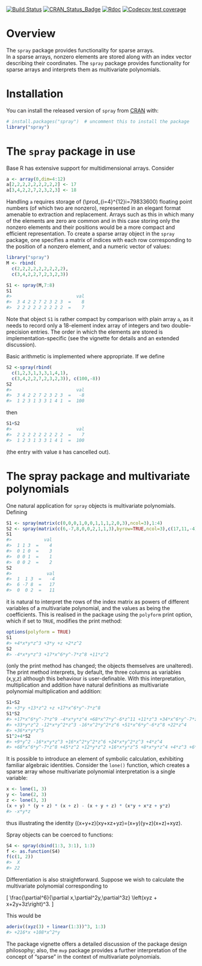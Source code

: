 <!-- README.md is generated from README.Rmd. Please edit that file -->

<!-- badges: start -->

[![Build
Status](https://travis-ci.org/RobinHankin/spray.svg?branch=master)](https://travis-ci.org/RobinHankin/spray)
[![CRAN\_Status\_Badge](https://www.r-pkg.org/badges/version/spray)](https://cran.r-project.org/package=spray)
[![Rdoc](https://www.rdocumentation.org/badges/version/spray)](https://www.rdocumentation.org/packages/spray)
[![Codecov test
coverage](https://codecov.io/gh/RobinHankin/spray/branch/master/graph/badge.svg)](https://codecov.io/gh/RobinHankin/spray/branch/master)
<!-- badges: end -->

# Overview

The `spray` package provides functionality for sparse arrays.  
In a sparse arrays, nonzero elements are stored along with an index
vector describing their coordinates. The `spray` package provides
functionality for sparse arrays and interprets them as multivariate
polynomials.

# Installation

You can install the released version of `spray` from
[CRAN](https://CRAN.R-project.org) with:

``` r
# install.packages("spray")  # uncomment this to install the package
library("spray")
```

# The `spray` package in use

Base R has extensive support for multidimensional arrays. Consider

``` r
a <- array(0,dim=4:12)
a[2,2,2,2,2,2,2,2,2] <- 17
a[3,4,2,2,7,2,3,2,3] <- 18
```

Handling `a` requires storage of \(\prod_{i=4}^{12}i=79833600\) floating
point numbers (of which two are nonzero), represented in an elegant
format amenable to extraction and replacement. Arrays such as this in
which many of the elements are zero are common and in this case storing
only the nonzero elements and their positions would be a more compact
and efficient representation. To create a sparse array object in the
`spray` package, one specifies a matrix of indices with each row
corresponding to the position of a nonzero element, and a numeric vector
of values:

``` r
library("spray")
M <- rbind(
  c(2,2,2,2,2,2,2,2,2),
  c(3,4,2,2,7,2,3,2,3))

S1 <- spray(M,7:8)
S1
#>                        val
#>  3 4 2 2 7 2 3 2 3  =    8
#>  2 2 2 2 2 2 2 2 2  =    7
```

Note that object `S1` is rather compact by comparison with plain array
`a`, as it needs to record only a 18-element index array of integers and
two double-precision entries. The order in which the elements are stored
is implementation-specific (see the vignette for details and an extended
discussion).

Basic arithmetic is implemented where appropriate. If we define

``` r
S2 <-spray(rbind(
  c(1,2,3,1,3,3,1,4,1),
  c(3,4,2,2,7,2,3,2,3)), c(100,-8))
S2
#>                        val
#>  3 4 2 2 7 2 3 2 3  =   -8
#>  1 2 3 1 3 3 1 4 1  =  100
```

then

``` r
S1+S2
#>                        val
#>  2 2 2 2 2 2 2 2 2  =    7
#>  1 2 3 1 3 3 1 4 1  =  100
```

(the entry with value `8` has cancelled out).

# The spray package and multivariate polynomials

One natural application for `spray` objects is multivariate polynomials.
Defining

``` r
S1 <- spray(matrix(c(0,0,0,1,0,0,1,1,1,2,0,3),ncol=3),1:4)
S2 <- spray(matrix(c(6,-7,8,0,0,2,1,1,3),byrow=TRUE,ncol=3),c(17,11,-4))
S1
#>            val
#>  1 1 3  =    4
#>  0 1 0  =    3
#>  0 0 1  =    1
#>  0 0 2  =    2
S2
#>             val
#>  1  1 3  =   -4
#>  6 -7 8  =   17
#>  0  0 2  =   11
```

it is natural to interpret the rows of the index matrix as powers of
different variables of a multivariate polynomial, and the values as
being the coefficients. This is realised in the package using the
`polyform` print option, which if set to `TRUE`, modifies the print
method:

``` r
options(polyform = TRUE)
S1
#> +4*x*y*z^3 +3*y +z +2*z^2
S2
#> -4*x*y*z^3 +17*x^6*y^-7*z^8 +11*z^2
```

(only the print method has changed; the objects themselves are
unaltered). The print method interprets, by default, the three columns
as variables \(x,y,z\) although this behaviour is user-definable. With
this interpretation, multiplication and addition have natural
definitions as multivariate polynomial multiplication and addition:

``` r
S1+S2
#> +3*y +13*z^2 +z +17*x^6*y^-7*z^8
S1*S2
#> +17*x^6*y^-7*z^9 -4*x*y*z^4 +68*x^7*y^-6*z^11 +11*z^3 +34*x^6*y^-7*z^10
#> +33*y*z^2 -12*x*y^2*z^3 -16*x^2*y^2*z^6 +51*x^6*y^-6*z^8 +22*z^4
#> +36*x*y*z^5
S1^2+4*S2
#> +9*y^2 -16*x*y*z^3 +16*x^2*y^2*z^6 +24*x*y^2*z^3 +4*z^4
#> +68*x^6*y^-7*z^8 +45*z^2 +12*y*z^2 +16*x*y*z^5 +8*x*y*z^4 +4*z^3 +6*y*z
```

It is possible to introduce an element of symbolic calculation,
exhibiting familiar algebraic identities. Consider the `lone()`
function, which creates a sparse array whose multivariate polynomial
interpretation is a single variable:

``` r
x <- lone(1, 3)
y <- lone(2, 3)
z <- lone(3, 3)
(x + y) * (y + z) * (x + z) - (x + y + z) * (x*y + x*z + y*z)
#> -x*y*z
```

thus illustrating the identity
\((x+y+z)(xy+xz+yz)=(x+y)(y+z)(x+z)+xyz\).

Spray objects can be coerced to functions:

``` r
S4 <- spray(cbind(1:3, 3:1), 1:3)
f <- as.function(S4)
f(c(1, 2))
#>  X 
#> 22
```

Differentiation is also straightforward. Suppose we wish to calculate
the multivariate polynomial corresponding to

\[
\frac{\partial^6}{\partial x\,\partial^2y\,\partial^3z}
\left(xyz + x+2y+3z\right)^3.
\]

This would be

``` r
aderiv((xyz(3) + linear(1:3))^3, 1:3)
#> +216*x +108*x^2*y
```

The package vignette offers a detailed discussion of the package design
philosophy; also, the `mvp` package provides a further interpretation of
the concept of “sparse” in the context of multivariate polynomials.
